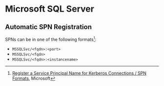 # Microsoft SQL Server

## Automatic SPN Registration

SPNs can be in one of the following formats[^1]:
- `MSSQLSvc/<fqdn>:<port>`
- `MSSQLSvc/<fqdn>`
- `MSSQLSvc/<fqdn>:<instancename>`

[^1]: [Register a Service Principal Name for Kerberos Connections / SPN
  Formats](http://msdn.microsoft.com/en-us/library/ms191153.aspx#Formats),
  Microsoft
